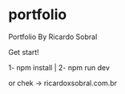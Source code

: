 # portfolio
Portfolio By Ricardo Sobral

Get start!


1- npm install |
2- npm run dev

or chek -> ricardoxsobral.com.br
